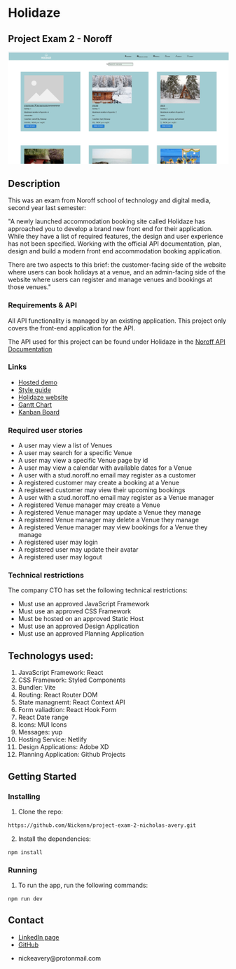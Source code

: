 # Holidaze

## Project Exam 2 - Noroff

![Screenshot](/public/Holidaze%20sceenshot.jpg)

## Description

This was an exam from Noroff school of technology and digital media, second year last semester:

"A newly launched accommodation booking site called Holidaze has approached you to develop a brand new front end for their application. While they have a list of required features, the design and user experience has not been specified. Working with the official API documentation, plan, design and build a modern front end accommodation booking application.

There are two aspects to this brief: the customer-facing side of the website where users can book holidays at a venue, and an admin-facing side of the website where users can register and manage venues and bookings at those venues."

### Requirements & API

All API functionality is managed by an existing application. This project only covers the front-end application for the API.

The API used for this project can be found under Holidaze in the <a href="https://docs.noroff.dev/" target="_blank">Noroff API Documentation</a>

### Links

- <a href="https://github.com/users/Nickenn/projects/11" target="_blank">Hosted demo</a>
- <a href="https://xd.adobe.com/view/9939117a-b1d5-46a1-8351-10726fc679c7-cc6a/">Style guide</a>
- <a href="https://nickenn.github.io/project-exam-2-nicholas-avery/" target="_blank">Holidaze website</a>
- <a href="https://github.com/users/Nickenn/projects/9" target="_blank">Gantt Chart</a>
- <a href="https://github.com/users/Nickenn/projects/11" target="_blank">Kanban Board</a>

### Required user stories

- A user may view a list of Venues
- A user may search for a specific Venue
- A user may view a specific Venue page by id
- A user may view a calendar with available dates for a Venue
- A user with a stud.noroff.no email may register as a customer
- A registered customer may create a booking at a Venue
- A registered customer may view their upcoming bookings
- A user with a stud.noroff.no email may register as a Venue manager
- A registered Venue manager may create a Venue
- A registered Venue manager may update a Venue they manage
- A registered Venue manager may delete a Venue they manage
- A registered Venue manager may view bookings for a Venue they manage
- A registered user may login
- A registered user may update their avatar
- A registered user may logout

### Technical restrictions

The company CTO has set the following technical restrictions:

- Must use an approved JavaScript Framework
- Must use an approved CSS Framework
- Must be hosted on an approved Static Host
- Must use an approved Design Application
- Must use an approved Planning Application

## Technologys used:

1. JavaScript Framework: React
2. CSS Framework: Styled Components
3. Bundler: Vite
4. Routing: React Router DOM
5. State managnemt: React Context API
6. Form valiadtion: React Hook Form
7. React Date range
8. Icons: MUI Icons
9. Messages: yup
10. Hosting Service: Netlify
11. Design Applications: Adobe XD
12. Planning Application: Github Projects

## Getting Started

### Installing

1. Clone the repo:

```bash
https://github.com/Nickenn/project-exam-2-nicholas-avery.git
```

2. Install the dependencies:

```
npm install
```

### Running

1. To run the app, run the following commands:

```
npm run dev
```

## Contact

- <a href="https://www.linkedin.com/in/nicholas-avery-85415024a/" target="_blank">LinkedIn page</a>
- <a href="https://github.com/Nickenn" target="_blank">GitHub</a>
- <p>nickeavery@protonmail.com</p>
